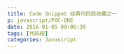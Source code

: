 ```yaml
---
title: Code Snippet 经典代码段收藏之一
p: javascript/POC-ONE
date: 2016-01-05 09:06:30
tags: [代码段]
categories: Javascript
---
```


